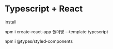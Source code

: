 # Typescript + React

install

npm i create-react-app 폴더명 --template typescript

npm i @types/styled-components
